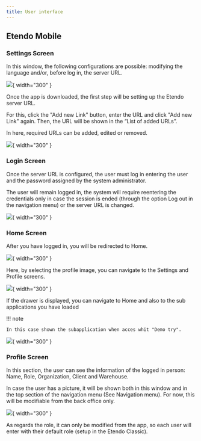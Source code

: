```yaml
---
title: User interface
---
```

## Etendo Mobile

### Settings Screen
In this window, the following configurations are possible: modifying the language and/or, before log in, the server URL. 

![](/assets/products/etendo-mobile/user-interface/SettingsScreen.png){ width="300" }

Once the app is downloaded, the first step will be setting up the Etendo server URL.

For this, click the "Add new Link" button, enter the URL and click "Add new Link" again. Then, the URL will be shown in the “List of added URLs”.

In here, required URLs can be added, edited or removed.

![](/assets/products/etendo-mobile/user-interface/AddNewUrlMobile.jpeg){ width="300" }

### Login Screen

Once the server URL is configured, the user must log in entering the user and the password assigned by the system administrator.

The user will remain logged in, the system will require reentering the credentials only in case the session is ended (through the option Log out in the navigation menu) or the server URL is changed.

![](/assets/products/etendo-mobile/user-interface/LoginScreen.png){ width="300" }

### Home Screen

After you have logged in, you will be redirected to Home.

![](/assets/products/etendo-mobile/user-interface/HomeScreen.png){ width="300" }

Here, by selecting the profile image, you can navigate to the Settings and Profile screens.

![](/assets/products/etendo-mobile/user-interface/HomeScreenOptionsProfile.png){ width="300" }

If the drawer is displayed, you can navigate to Home and also to the sub applications you have loaded 

!!! note

    In this case shown the subapplication when acces whit "Demo try".

![](/assets/products/etendo-mobile/user-interface/Drawer.png){ width="300" }

### Profile Screen
In this section, the user can see the information of the logged in person: Name, Role, Organization, Client and Warehouse.

In case the user has a picture, it will be shown both in this window and in the top section of the navigation menu (See Navigation menu). For now, this will be modifiable from the back office only.

![](/assets/products/etendo-mobile/user-interface/ProfileScreen.png){ width="300" }

As regards the role, it can only be modified from the app, so each user will enter with their default role (setup in the Etendo Classic).


